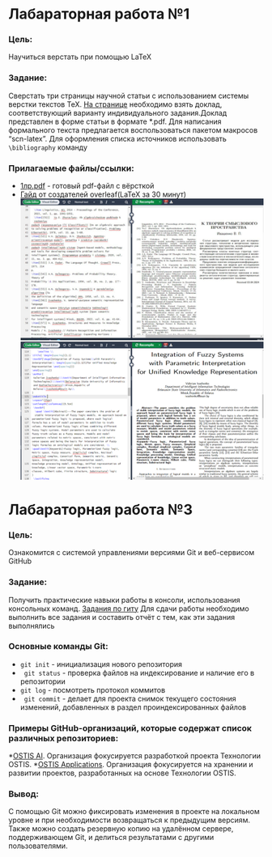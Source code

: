 # Лабараторная работа №1

### Цель:
Научиться верстать при помощью LaTeX
### Задание:
Сверстать три страницы научной статьи с использованием системы верстки текстов TeX.
[На странице](https://proc.ostis.net/proc/Proceedings%20OSTIS-2024.pdf) необходимо взять доклад, соответствующий варианту индивидуального задания.Доклад представлен в форме статьи в формате *.pdf.
Для написания формального текста предлагается воспользоваться пакетом макросов “scn-latex”. Для оформления списка источников использовать `\bibliography` команду
### Прилагаемые файлы/ссылки:
* [1лр.pdf](https://github.com/ksy-sky/kseniya_ganetskaya/blob/main/1лр.pdf) - готовый pdf-файл с вёрсткой
* [Гайд](https://www.overleaf.com/learn/latex/Learn_LaTeX_in_30_minutes) от создателей overleaf(LaTeX за 30 минут)
![](1.jpg)
![](2.png)
# Лабараторная работа №3
### Цель:
Ознакомится с системой управлениями версиями Git и веб-сервисом GitHub
### Задание:
Получить практические навыки работы в консоли, использования консольных команд.
[Задания по гиту](https://docs.google.com/document/d/1pkqZWOlte5j6PuPpz7w03tPkw64ctuUwELoI-qctYVQ/edit?tab=t.0)
Для сдачи работы необходимо выполнить все задания и составить отчёт с тем, как эти задания выполнялись
### Основные команды Git:
* `git init` - инициализация нового репозитория
* ` git status` - проверка файлов на индексирование и наличие его в репозитории
* `git log` - посмотреть протокол коммитов
* ` git commit` - делает для проекта снимок текущего состояния изменений, добавленных в раздел проиндексированных файлов
### Примеры GitHub-организаций, которые содержат список различных репозиториев:
*[OSTIS AI](https://github.com/ostis-ai). Организация фокусируется разработкой проекта Технологии OSTIS.
*[OSTIS Applications](https://github.com/ostis-apps). Организация фокусируется на хранении и развитии проектов, разработанных на основе Технологии OSTIS.
### Вывод:
С помощью Git можно фиксировать изменения в проекте на локальном уровне и при необходимости возвращаться к предыдущим версиям. Также можно создать резервную копию на удалённом сервере, поддерживающем Git, и делиться результатами с другими пользователями.
